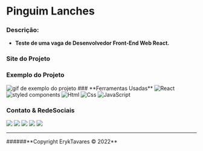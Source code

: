 # **Pinguim Lanches**
### **Descrição:**
- **Teste de uma vaga de Desenvolvedor Front-End Web React.**
### **Site do Projeto**
**<a href='' target='_blank'></a>**
### **Exemplo do Projeto**
<img src='https://media.giphy.com/media/0SPYOBdvPIVbbbY0mL/giphy.gif' alt='gif de exemplo do projeto'>
### **Ferramentas Usadas**
<img src="https://img.shields.io/badge/React-20232A?style=for-the-badge&logo=react&logoColor=61DAFB" alt="React">
<img src="https://img.shields.io/badge/styled--components-DB7093?style=for-the-badge&logo=styled-components&logoColor=white" alt="styled components">
<img src="https://img.shields.io/badge/HTML5-E34F26?style=for-the-badge&logo=html5&logoColor=white" alt="Html">
<img src="https://img.shields.io/badge/CSS3-1572B6?style=for-the-badge&logo=css3&logoColor=white" alt="Css">
<img src="https://img.shields.io/badge/JavaScript-F7DF1E?style=for-the-badge&logo=javascript&logoColor=black" alt="JavaScript">

### **Contato & RedeSociais**
<div>
<a href='https://www.linkedin.com/in/eryktavares35/' target='_blank' rel='noopener'><img src='https://img.shields.io/badge/LinkedIn-0077B5?style=for-the-badge&logo=linkedin&logoColor=white'></a>
<a href='https://www.instagram.com/lord_eryktavares/?hl=pt-br' target='_blank'><img src='https://img.shields.io/badge/Instagram-E4405F?style=for-the-badge&logo=instagram&logoColor=white'></a>
<a href='http://api.whatsapp.com/send?phone=557591952463' target='_blank'><img src='https://img.shields.io/badge/WhatsApp-25D366?style=for-the-badge&logo=whatsapp&logoColor=white'></a>
<a href='https://discord.com/users/859431514449379358' target='_blank'><img src='https://img.shields.io/badge/-@ErykTavares%239649-4169E1?style=flat&labelColor=7289da&logo=discord&logoColor=white'></a>
<a href='https://www.youtube.com/channel/UCvLrUAMzmxB-H0iK8H7ReQg' target='_blank'><img src='https://img.shields.io/badge/YouTube-FF0000?style=for-the-badge&logo=youtube&logoColor=white'></a>
</div>
<hr>
######**Copyright ErykTavares © 2022**